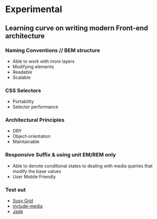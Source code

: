 # Experimental

## Learning curve on writing modern Front-end architecture

### Naming Conventions // BEM structure
  - Able to work with more layers
  - Modifying elements
  - Readable
  - Scalable

### CSS Selectors
  - Portability
  - Selector performance

### Architectural Principles
  - DRY
  - Object-orientation
  - Maintainable

### Responsive Suffix & using unit EM/REM only
  - Able to denote conditional states to dealing with media queries
    that modify the base values
  - User Mobile Friendly

### Test out
  - [Susy Grid](http://susy.oddbird.net/)
  - [include-media](http://include-media.com/)
  - [Jade](http://jade-lang.com/)

